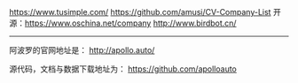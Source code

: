

<!--
 * @version:
 * @Author:  StevenJokess https://github.com/StevenJokess
 * @Date: 2020-12-17 21:18:16
 * @LastEditors:  StevenJokess https://github.com/StevenJokess
 * @LastEditTime: 2020-12-29 20:21:25
 * @Description:
 * @TODO::
 * @Reference:
-->
https://www.tusimple.com/
https://github.com/amusi/CV-Company-List
开源：https://www.oschina.net/company
http://www.birdbot.cn/

---

阿波罗的官网地址是：
http://apollo.auto/

源代码，文档与数据下载地址为：
https://github.com/apolloauto

